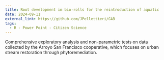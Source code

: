 ```yaml
---
title: Root development in bio-rolls for the reintroduction of aquatic plants in urban streams.
date: 2024-09-11
external_link: https://github.com/JPellettieri/GAB
tags:
  - R - Power Point - Citizen Science
---
```


Comprehensive exploratory analysis and non-parametric tests on data collected by the Arroyo San Francisco cooperative, which focuses on urban stream restoration through phytoremediation.   

